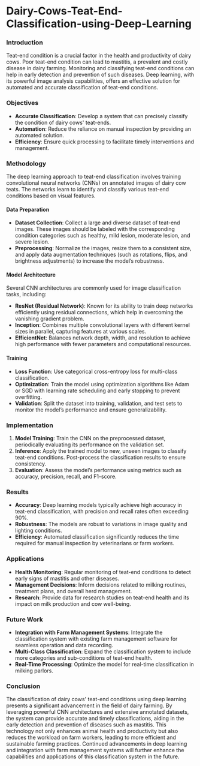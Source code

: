 # Dairy-Cows-Teat-End-Classification-using-Deep-Learning

### Introduction

Teat-end condition is a crucial factor in the health and productivity of dairy cows. Poor teat-end condition can lead to mastitis, a prevalent and costly disease in dairy farming. Monitoring and classifying teat-end conditions can help in early detection and prevention of such diseases. Deep learning, with its powerful image analysis capabilities, offers an effective solution for automated and accurate classification of teat-end conditions.

### Objectives

- **Accurate Classification**: Develop a system that can precisely classify the condition of dairy cows' teat-ends.
- **Automation**: Reduce the reliance on manual inspection by providing an automated solution.
- **Efficiency**: Ensure quick processing to facilitate timely interventions and management.

### Methodology

The deep learning approach to teat-end classification involves training convolutional neural networks (CNNs) on annotated images of dairy cow teats. The networks learn to identify and classify various teat-end conditions based on visual features.

#### Data Preparation

- **Dataset Collection**: Collect a large and diverse dataset of teat-end images. These images should be labeled with the corresponding condition categories such as healthy, mild lesion, moderate lesion, and severe lesion.
- **Preprocessing**: Normalize the images, resize them to a consistent size, and apply data augmentation techniques (such as rotations, flips, and brightness adjustments) to increase the model’s robustness.

#### Model Architecture

Several CNN architectures are commonly used for image classification tasks, including:

- **ResNet (Residual Network)**: Known for its ability to train deep networks efficiently using residual connections, which help in overcoming the vanishing gradient problem.
- **Inception**: Combines multiple convolutional layers with different kernel sizes in parallel, capturing features at various scales.
- **EfficientNet**: Balances network depth, width, and resolution to achieve high performance with fewer parameters and computational resources.

#### Training

- **Loss Function**: Use categorical cross-entropy loss for multi-class classification.
- **Optimization**: Train the model using optimization algorithms like Adam or SGD with learning rate scheduling and early stopping to prevent overfitting.
- **Validation**: Split the dataset into training, validation, and test sets to monitor the model’s performance and ensure generalizability.

### Implementation

1. **Model Training**: Train the CNN on the preprocessed dataset, periodically evaluating its performance on the validation set.
2. **Inference**: Apply the trained model to new, unseen images to classify teat-end conditions. Post-process the classification results to ensure consistency.
3. **Evaluation**: Assess the model’s performance using metrics such as accuracy, precision, recall, and F1-score.

### Results

- **Accuracy**: Deep learning models typically achieve high accuracy in teat-end classification, with precision and recall rates often exceeding 90%.
- **Robustness**: The models are robust to variations in image quality and lighting conditions.
- **Efficiency**: Automated classification significantly reduces the time required for manual inspection by veterinarians or farm workers.

### Applications

- **Health Monitoring**: Regular monitoring of teat-end conditions to detect early signs of mastitis and other diseases.
- **Management Decisions**: Inform decisions related to milking routines, treatment plans, and overall herd management.
- **Research**: Provide data for research studies on teat-end health and its impact on milk production and cow well-being.

### Future Work

- **Integration with Farm Management Systems**: Integrate the classification system with existing farm management software for seamless operation and data recording.
- **Multi-Class Classification**: Expand the classification system to include more categories and sub-conditions of teat-end health.
- **Real-Time Processing**: Optimize the model for real-time classification in milking parlors.

### Conclusion

The classification of dairy cows' teat-end conditions using deep learning presents a significant advancement in the field of dairy farming. By leveraging powerful CNN architectures and extensive annotated datasets, the system can provide accurate and timely classifications, aiding in the early detection and prevention of diseases such as mastitis. This technology not only enhances animal health and productivity but also reduces the workload on farm workers, leading to more efficient and sustainable farming practices. Continued advancements in deep learning and integration with farm management systems will further enhance the capabilities and applications of this classification system in the future.
